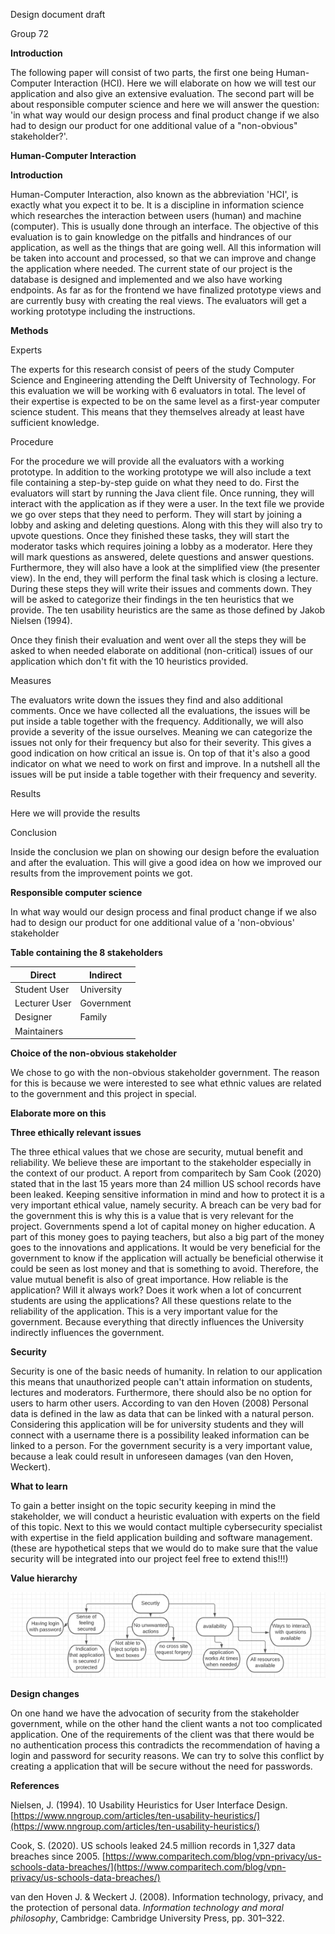 Design document draft

Group 72

**Introduction**

The following paper will consist of two parts, the first one being Human-Computer Interaction (HCI). Here we will elaborate on how we will test our application and also give an extensive evaluation. The second part will be about responsible computer science and here we will answer the question: &#39;in what way would our design process and final product change if we also had to design our product for one additional value of a &quot;non-obvious&quot; stakeholder?&#39;.

**Human-Computer Interaction**

**Introduction**

Human-Computer Interaction, also known as the abbreviation &#39;HCI&#39;, is exactly what you expect it to be. It is a discipline in information science which researches the interaction between users (human) and machine (computer). This is usually done through an interface. The objective of this evaluation is to gain knowledge on the pitfalls and hindrances of our application, as well as the things that are going well. All this information will be taken into account and processed, so that we can improve and change the application where needed. The current state of our project is the database is designed and implemented and we also have working endpoints. As far as for the frontend we have finalized prototype views and are currently busy with creating the real views. The evaluators will get a working prototype including the instructions.

**Methods**

Experts

The experts for this research consist of peers of the study Computer Science and Engineering attending the Delft University of Technology. For this evaluation we will be working with 6 evaluators in total. The level of their expertise is expected to be on the same level as a first-year computer science student. This means that they themselves already at least have sufficient knowledge.

Procedure

For the procedure we will provide all the evaluators with a working prototype. In addition to the working prototype we will also include a text file containing a step-by-step guide on what they need to do. First the evaluators will start by running the Java client file. Once running, they will interact with the application as if they were a user. In the text file we provide we go over steps that they need to perform. They will start by joining a lobby and asking and deleting questions. Along with this they will also try to upvote questions. Once they finished these tasks, they will start the moderator tasks which requires joining a lobby as a moderator. Here they will mark questions as answered, delete questions and answer questions. Furthermore, they will also have a look at the simplified view (the presenter view). In the end, they will perform the final task which is closing a lecture. During these steps they will write their issues and comments down. They will be asked to categorize their findings in the ten heuristics that we provide. The ten usability heuristics are the same as those defined by Jakob Nielsen (1994).

Once they finish their evaluation and went over all the steps they will be asked to when needed elaborate on additional (non-critical) issues of our application which don&#39;t fit with the 10 heuristics provided.

Measures

The evaluators write down the issues they find and also additional comments. Once we have collected all the evaluations, the issues will be put inside a table together with the frequency. Additionally, we will also provide a severity of the issue ourselves. Meaning we can categorize the issues not only for their frequency but also for their severity. This gives a good indication on how critical an issue is. On top of that it&#39;s also a good indicator on what we need to work on first and improve. In a nutshell all the issues will be put inside a table together with their frequency and severity.

Results

Here we will provide the results

Conclusion

Inside the conclusion we plan on showing our design before the evaluation and after the evaluation. This will give a good idea on how we improved our results from the improvement points we got.

**Responsible computer science**

In what way would our design process and final product change if we also had to design our product for one additional value of a &#39;non-obvious&#39; stakeholder

**Table containing the 8 stakeholders**

| Direct | Indirect |
| --- | --- |
| Student User | University |
| Lecturer User | Government |
| Designer | Family |
| Maintainers | |

**Choice of the non-obvious stakeholder**

We chose to go with the non-obvious stakeholder government. The reason for this is because we were interested to see what ethnic values are related to the government and this project in special.

**Elaborate more on this**

**Three ethically relevant issues**

The three ethical values that we chose are security, mutual benefit and reliability. We believe these are important to the stakeholder especially in the context of our product. A report from comparitech by Sam Cook (2020) stated that in the last 15 years more than 24 million US school records have been leaked. Keeping sensitive information in mind and how to protect it is a very important ethical value, namely security. A breach can be very bad for the government this is why this is a value that is very relevant for the project. Governments spend a lot of capital money on higher education. A part of this money goes to paying teachers, but also a big part of the money goes to the innovations and applications. It would be very beneficial for the government to know if the application will actually be beneficial otherwise it could be seen as lost money and that is something to avoid. Therefore, the value mutual benefit is also of great importance. How reliable is the application? Will it always work? Does it work when a lot of concurrent students are using the applications? All these questions relate to the reliability of the application. This is a very important value for the government. Because everything that directly influences the University indirectly influences the government.

**Security**

Security is one of the basic needs of humanity. In relation to our application this means that unauthorized people can&#39;t attain information on students, lectures and moderators. Furthermore, there should also be no option for users to harm other users. According to van den Hoven (2008) Personal data is defined in the law as data that can be linked with a natural person. Considering this application will be for university students and they will connect with a username there is a possibility leaked information can be linked to a person. For the government security is a very important value, because a leak could result in unforeseen damages (van den Hoven, Weckert).

**What to learn**

To gain a better insight on the topic security keeping in mind the stakeholder, we will conduct a heuristic evaluation with experts on the field of this topic. Next to this we would contact multiple cybersecurity specialist with expertise in the field application building and software management. (these are hypothetical steps that we would do to make sure that the value security will be integrated into our project feel free to extend this!!!)

**Value hierarchy**

![](value_hierarchy.png)

**Design changes**

On one hand we have the advocation of security from the stakeholder government, while on the other hand the client wants a not too complicated application. One of the requirements of the client was that there would be no authentication process this contradicts the recommendation of having a login and password for security reasons. We can try to solve this conflict by creating a application that will be secure without the need for passwords.

**References**

Nielsen, J. (1994). 10 Usability Heuristics for User Interface Design. [https://www.nngroup.com/articles/ten-usability-heuristics/](https://www.nngroup.com/articles/ten-usability-heuristics/)

Cook, S. (2020). US schools leaked 24.5 million records in 1,327 data breaches since 2005. [https://www.comparitech.com/blog/vpn-privacy/us-schools-data-breaches/](https://www.comparitech.com/blog/vpn-privacy/us-schools-data-breaches/)

van den Hoven J. &amp; Weckert J. (2008). Information technology, privacy, and the protection of personal data. _Information technology and moral philosophy_, Cambridge: Cambridge University Press, pp. 301–322.